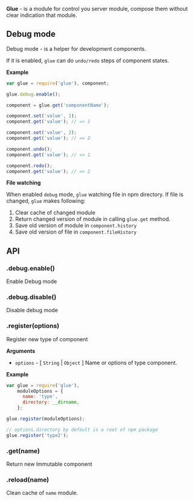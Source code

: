 **Glue** - is a module for control you server module, compose them without
clear indication that module.

## Debug mode

Debug mode - is a helper for development components.

If it is enabled, `glue` can do `undo/redo` steps of component states.

**Example**
```javascript
var glue = require('glue'), component;

glue.debug.enable();

component = glue.get('componentName');

component.set('value', 1);
component.get('value'); // => 1

component.set('value', 2);
component.get('value'); // => 2

component.undo();
component.get('value'); // => 1

component.redo();
component.get('value'); // => 2
```

**File watching**

When enabled `debug` mode, `glue` watching file in npm directory. If file is
changed, `glue` makes following:

1. Clear cache of changed module
2. Return changed version of module in calling `glue.get` method.
3. Save old version of module in `component.history`
4. Save old version of file in `component.fileHistory`


## API

### .debug.enable()

Enable Debug mode

### .debug.disable()

Disable debug mode

### .register(options)

Register new type of component

**Arguments**
  * `options` - [ `String` | `Object` ] Name or options of type component.

**Example**

```javascript
var glue = require('glue'),
    moduleOptions = {
      name: 'type',
      directory: __dirname,
    };

glue.register(moduleOptions);

// options.directory by default is a root of npm package
glue.register('type2');
```
### .get(name)

Return new Immutable component

### .reload(name)

Clean cache of `name` module.
